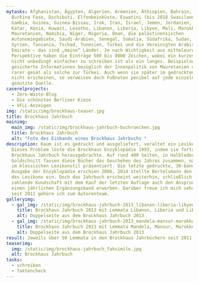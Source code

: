 ```yaml
---
mytasks: Afghanistan, Ägypten, Algerien, Armenien, Äthiopien, Bahrain, Brunei,
  Burkina Faso, Dschibuti, Elfenbeinküste, Eswatini (bis 2018 Swasiland),
  Gambia, Guinea, Guinea-Bissau, Irak, Iran, Israel, Jemen, Jordanien, Kamerun,
  Katar, Kenia, Kuwait, Lesotho, Libanon, Liberia, Libyen, Mali, Marokko,
  Mauretanien, Namibia, Niger, Nigeria, Oman, die palästinensischen
  Autonomiegebiete, Saudi-Arabien, Senegal, Somalia, Südafrika, Sudan, Südsudan,
  Syrien, Tansania, Tschad, Tunesien, Türkei und die Vereinigten Arabischen
  Emirate – das sind „meine“ Länder. Je nach Wichtigkeit aus mitteleuropäischer
  Perspektive haben die Einträge 500 bis 8000 Zeichen, wobei ein kurzes Lemma
  nicht unbedingt einfacher zu schreiben ist als ein langes. Beispielsweise sind
  gesicherte Informationen bezüglich der Innenpolitik von Mauretanien deutlich
  rarer gesät als solche zur Türkei. Auch wenn sie später im gedruckten Jahrbuch
  nicht erscheinen, so verweisen doch Fußnoten penibel auf jede einzelne
  genutzte Quelle.
caserelprojects:
  - Zero-Waste-Blog
  - Die schönsten Berliner Kieze
  - VFLL-Anzeigen
img: /static/img/brockhaus-teaser.jpg
title: Brockhaus Jahrbuch
mainimg:
  main_img: /static/img/brockhaus-jahrbuch-buchruecken.jpg
  title: Brockhaus Jahrbuch
  alt: "Foto des Einbands eines Brockhaus Jahrbuchs "
description: Kaum ist es gedruckt und ausgeliefert, veraltet ein Lexikon schon.
  Dieses Problem löste die Brockhaus Enzyklopädie 1993, indem sie fortan ein
  Brockhaus Jahrbuch herausgebrachte. Auf rund 400 Seiten, in Halbleder und mit
  Goldschnitt fassen diese Bücher das Geschehen des Jahres zusammen, natürlich
  im klassischen Lexikonstil präsentiert. Die letzte gedruckte, 30-bändige
  Ausgabe der Enzyklopädie erschien 2006, 2014 stellte Bertelsmann den Vertrieb
  des Lexikons ein. Doch das Jahrbuch erscheint weiterhin, schließlich hat die
  zahlende Kundschaft mit dem Kauf der letzten Auflage auch den Anspruch auf
  einen jährlichen Ergänzungsband erworben. Darüber freue ich mich sehr, denn
  seit 2011 gehöre ich zum Autorenteam.
galleryimg:
  - gal_img: /static/img/brockhaus-jahrbuch-2013_libanon-liberia-libyen.jpg
    title: Brockhaus Jahrbuch 2013 mit Lemmata Libanon, Liberia und Libyen
    alt: Doppelseite aus dem Brockhaus Jahrbuch 2013
  - gal_img: /static/img/brockhaus-jahrbuch-2013_mandela-mansur-marokka-mauretanien.jpg
    title: Brockhaus Jahrbuch 2013 mit Lemmata Mandela, Mansur, Marokko, Mauretanien
    alt: Doppelseite aus dem Brockhaus Jahrbuch 2013
result: Jeweils über 50 Lemmata in den Brockhaus Jahrbüchern seit 2011
teaserimg:
  img: /static/img/brockhaus-jahrbuch_faksimile.jpg
  alt: Brockhaus Jahrbuch
tasks:
  - schreiben
  - faktencheck
---
```

